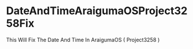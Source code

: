 # DateAndTimeAraigumaOSProject3258Fix
This Will Fix The Date And Time In AraigumaOS ( Project3258 )
